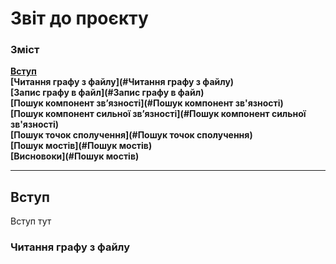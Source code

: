 # Звіт до проєкту


### Зміст
**[Вступ](#Вступ)**<br>
**[Читання графу з файлу](#Читання графу з файлу)**<br>
**[Запис графу в файл](#Запис графу в файл)**<br>
**[Пошук компонент зв’язності](#Пошук компонент зв'язності)**<br>
**[Пошук компонент сильної зв’язності](#Пошук компонент сильної зв'язності)**<br>
**[Пошук точок сполучення](#Пошук точок сполучення)**<br>
**[Пошук мостів](#Пошук мостів)**<br>
**[Висновоки](#Пошук мостів)**<br>

---

## Вступ
Вступ тут

### Читання графу з файлу


